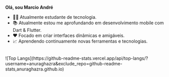 **Olá, sou Marcio André**

- 👨‍💻 Atualmente estudante de tecnologia. 
- 📚 Atualmente estou me aprofundando em desenvolvimento mobile com Dart & Flutter. 
- ❤️ Focado em criar interfaces dinâmicas e amigáveis.
- 📈 Aprendendo continuamente novas ferramentas e tecnologias.

<br>
![Top Langs](https://github-readme-stats.vercel.app/api/top-langs/?username=anuraghazra&exclude_repo=github-readme-stats,anuraghazra.github.io)
